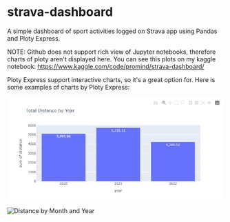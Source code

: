 # strava-dashboard
A simple dashboard of sport activities logged on Strava app using Pandas and Ploty Express. 

NOTE: Github does not support rich view of Jupyter notebooks, therefore charts of ploty aren't displayed here. You can see this plots on my kaggle notebook: 
https://www.kaggle.com/code/promind/strava-dashboard/

Ploty Express support interactive charts, so it's a great option for. Here is some examples of charts by Ploty Express:

![Distance by Year ](https://github.com/gaumin/strava-dashboard/blob/main/images/1-distance-by-year.jpg "Total distance by Year")


![Distance by Month and Year ]([https://github.com/gaumin/strava-dashboard/blob/main/images/1-distance-by-year.jpg](https://github.com/gaumin/strava-dashboard/blob/main/images/2-distance-by-monh.jpg) "Total distance by Month and Year")






